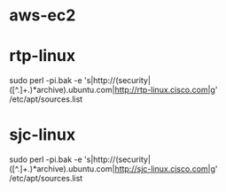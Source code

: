 # aws-ec2

# rtp-linux
sudo perl -pi.bak -e 's|http://(security\|([^.]+\.)*archive)\.ubuntu\.com|http://rtp-linux.cisco.com|g' /etc/apt/sources.list
# sjc-linux
sudo perl -pi.bak -e 's|http://(security\|([^.]+\.)*archive)\.ubuntu\.com|http://sjc-linux.cisco.com|g' /etc/apt/sources.list
